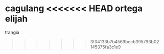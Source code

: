 cagulang 
<<<<<<< HEAD
ortega elijah
=======
trangia
>>>>>>> 3f04133b7b4569becb395793b02145375fa3c1e9
